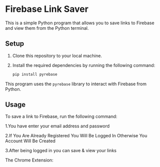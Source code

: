 
# Firebase Link Saver

This is a simple Python program that allows you to save links to Firebase and view them from the Python terminal.

## Setup

1. Clone this repository to your local machine.
2. Install the required dependencies by running the following command:

   ```sh
   pip install pyrebase
   ```
   
This program uses the `pyrebase` library to interact with Firebase from Python.
   
## Usage

To save a link to Firebase, run the following command:

1.You have enter your email address and password

2.If You Are Already Registered You Will Be Logged In Otherwise You Account Will Be Created

3.After being logged in you can save & view your links

The Chrome Extension: